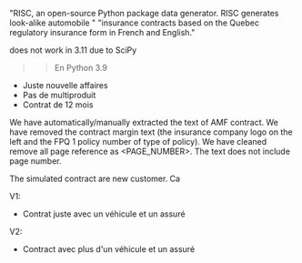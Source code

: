 "RISC, an open-source Python package data generator. RISC generates look-alike automobile "
                    "insurance contracts based on the Quebec regulatory insurance form in French and English."

does not work in 3.11 due to SciPy
> > En Python 3.9


- Juste nouvelle affaires
- Pas de multiproduit
- Contrat de 12 mois

We have automatically/manually extracted the text of AMF contract.
We have removed the contract margin text (the insurance company logo on the left and the FPQ 1 policy number of type of policy).
We have cleaned remove all page reference as <PAGE_NUMBER>.
The text does not include page number.

The simulated contract are new customer. Ca

V1:
- Contrat juste avec un véhicule et un assuré

V2:
- Contract avec plus d'un véhicule et un assuré


